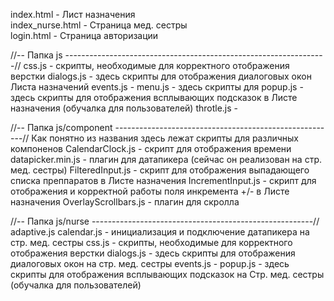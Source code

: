 index.html - Лист назначения <br>
index_nurse.html - Страница мед. сестры <br>
login.html - Страница авторизации <br>


//-- Папка js -----------------------------------------------------------------//
css.js - скрипты, необходимые для корректного отображения верстки
dialogs.js - здесь скрипты для отображения диалоговых окон Листа назначений
events.js -
menu.js - здесь скрипты для
popup.js - здесь скрипты для отображения всплывающих подсказок в Листе назначения (обучалка для пользователей)
throtle.js -

//-- Папка js/component -------------------------------------------------------//
Как понятно из названия здесь лежат скрипты для различных компоненов
CalendarClock.js - скрипт для отображения времени
datapicker.min.js - плагин для датапикера (сейчас он реализован на стр. мед. сестры)
FilteredInput.js - скрипт для отображения выпадающего списка преппаратов в Листе назначения
IncrementInput.js - скрипт для отображения и корректной работы поля инкремента +/- в Листе назначения
OverlayScrollbars.js - плагин для скролла

//-- Папка js/nurse -------------------------------------------------------//
adaptive.js
calendar.js - инициализация и подключение датапикера на стр. мед. сестры
css.js - скрипты, необходимые для корректного отображения верстки
dialogs.js - здесь скрипты для отображения диалоговых окон на стр. мед. сестры
events.js -
popup.js - здесь скрипты для отображения всплывающих подсказок на Стр. мед. сестры (обучалка для пользователей)
